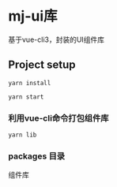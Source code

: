 # mj-ui库
基于vue-cli3，封装的UI组件库
## Project setup
```
yarn install
```
```
yarn start
```

### 利用vue-cli命令打包组件库
```
yarn lib
```
### packages 目录
组件库